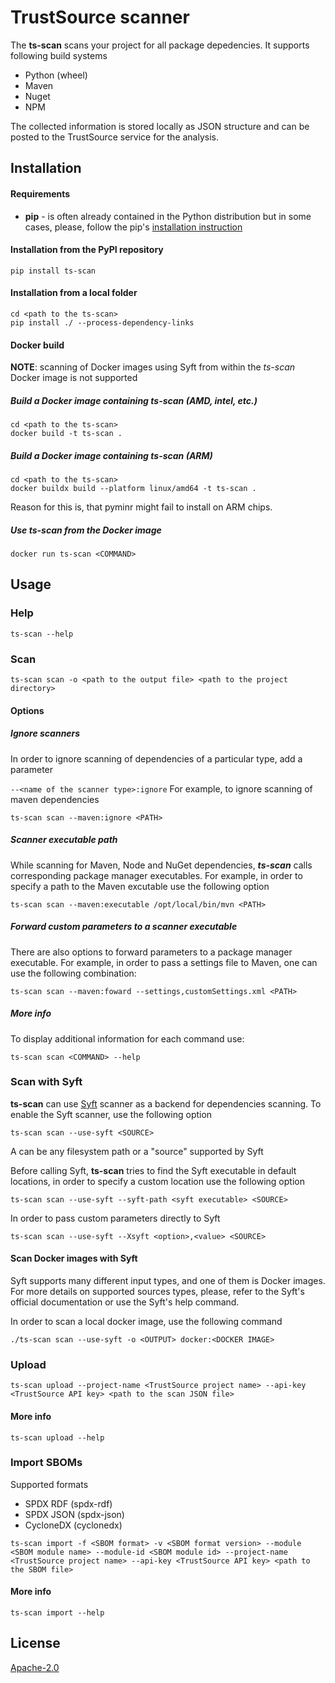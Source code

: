 # TrustSource scanner

The **ts-scan** scans your project for all package depedencies. It supports following build systems

- Python (wheel)
- Maven
- Nuget
- NPM

The collected information is stored locally as JSON structure and can be posted to the TrustSource service for the analysis.  

## Installation

#### Requirements

- **pip** - is often already contained in the Python distribution but in some cases, please, follow the pip's [installation instruction](https://pip.pypa.io/en/stable/installing/) 

#### Installation from the PyPI repository

```shell
pip install ts-scan
```

#### Installation from a local folder

```shell
cd <path to the ts-scan>
pip install ./ --process-dependency-links
```

#### Docker build

**NOTE**: scanning of Docker images using Syft from within the *ts-scan* Docker image is not supported   

##### Build a Docker image containing ts-scan (AMD, intel, etc.)

```shell
cd <path to the ts-scan>
docker build -t ts-scan .
```
##### Build a Docker image containing ts-scan (ARM)

```shell
cd <path to the ts-scan>
docker buildx build --platform linux/amd64 -t ts-scan .
```
Reason for this is, that pyminr might fail to install on ARM chips.  

##### Use ts-scan from the Docker image

```shell
docker run ts-scan <COMMAND>
```

## Usage

### Help

```shell
ts-scan --help
```

### Scan

```shell
ts-scan scan -o <path to the output file> <path to the project directory>
```

#### Options

##### Ignore scanners

In order to ignore scanning of dependencies of a particular type, add a parameter

`--<name of the scanner type>:ignore`
For example, to ignore scanning of maven dependencies

```shell
ts-scan scan --maven:ignore <PATH>
```

##### Scanner executable path

While scanning for  Maven, Node and NuGet dependencies, ***ts-scan*** calls corresponding package manager executables. For example, in order to specify a path to the Maven excutable use the following option

```shell
ts-scan scan --maven:executable /opt/local/bin/mvn <PATH>
```

##### Forward custom parameters to a scanner executable

There are also options to forward parameters to a package manager executable. For example, in order to pass a settings file to Maven, one can use the following combination:

```shell
ts-scan scan --maven:foward --settings,customSettings.xml <PATH>
```

##### More info
To display additional information for each command use:
```shell
ts-scan scan <COMMAND> --help
```

### Scan with Syft

**ts-scan** can use [Syft](https://github.com/anchore/syft) scanner as a backend for dependencies scanning. To enable the Syft scanner, use the following option

```shell
ts-scan scan --use-syft <SOURCE>
```

A <SOURCE> can be any filesystem path or a "source" supported by Syft

Before calling Syft, **ts-scan** tries to find the Syft executable in default locations, in order to specify a custom location use the following option

```shell
ts-scan scan --use-syft --syft-path <syft executable> <SOURCE>
```

In order to pass custom parameters directly to Syft

```
ts-scan scan --use-syft --Xsyft <option>,<value> <SOURCE>
```

#### Scan Docker images with Syft

Syft supports many different input types, and one of them is Docker images. For more details on supported sources types, please, refer to the Syft's official documentation or use the Syft's help command. 

In order to scan a local docker image, use the following command

```shell
./ts-scan scan --use-syft -o <OUTPUT> docker:<DOCKER IMAGE>
```

### Upload

```shell
ts-scan upload --project-name <TrustSource project name> --api-key <TrustSource API key> <path to the scan JSON file>
```

#### More info

```shell
ts-scan upload --help
```

### Import SBOMs

Supported formats

- SPDX RDF (spdx-rdf)
- SPDX JSON (spdx-json)
- CycloneDX (cyclonedx)

```shell
ts-scan import -f <SBOM format> -v <SBOM format version> --module <SBOM module name> --module-id <SBOM module id> --project-name <TrustSource project name> --api-key <TrustSource API key> <path to the SBOM file>
```

#### More info

```shell
ts-scan import --help
```

## License

[Apache-2.0](https://github.com/trustsource/ts-pip-plugin/blob/master/LICENSE)
